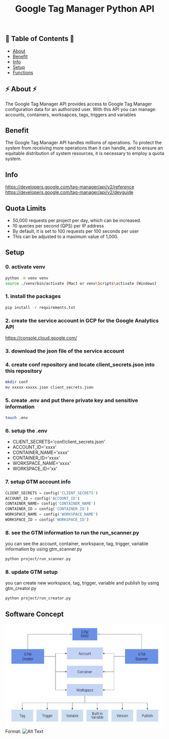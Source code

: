 <h1 align="center">Google Tag Manager Python API</h1> <br>
<h2>🐍 Table of Contents 🐍</h2>

- [About](#about)
- [Benefit](#benefit)
- [Info](#info)
- [Setup](#setup)
- [Functions](#functions)

<h2>⚡ About ⚡ </h2>
The Google Tag Manager API provides access to Google Tag Manager configuration data for an authorized user. With this API you can manage: accounts, containers, worksapces, tags, triggers and variables

## Benefit
The Google Tag Manager API handles millions of operations. To protect the system from receiving more operations than it can handle, and to ensure an equitable distribution of system resources, it is necessary to employ a quota system.

## Info
https://developers.google.com/tag-manager/api/v2/reference
https://developers.google.com/tag-manager/api/v2/devguide

## Quota Limits
- 50,000 requests per project per day, which can be increased.
- 10 queries per second (QPS) per IP address
- By default, it is set to 100 requests per 100 seconds per user 
- This can be adjusted to a maximum value of 1,000. 

## Setup
### 0. activate venv
```bash
python -m venv venv
source ./venv/bin/activate (Mac) or venv\Scripts\activate (Windows)
```

### 1. install the packages

```bash
pip install -r requirements.txt
```

### 2. create the service account in GCP for the Google Analytics API
https://console.cloud.google.com/

### 3. download the json file of the service account

### 4. create conf repository and locate client_secrets.json into this repository

```bash
mkdir conf
mv xxxxx-xxxxx.json client_secrets.json
```

### 5. create .env and put there private key and sensitive information

```bash
touch .env
```

### 6. setup the .env
- CLIENT_SECRETS='conf/client_secrets.json'
- ACCOUNT_ID='xxxx'
- CONTAINER_NAME='xxxx'
- CONTAINER_ID='xxxx'
- WORKSPACE_NAME='xxxx'
- WORKSPACE_ID='xx'

### 7. setup GTM account info

```python
CLIENT_SECRETS = config('CLIENT_SECRETS')
ACCOUNT_ID = config('ACCOUNT_ID')
CONTAINER_NAME= config('CONTAINER_NAME')
CONTAINER_ID = config('CONTAINER_ID')
WORKSPACE_NAME = config('WORKSPACE_NAME')
WORKSPACE_ID = config('WORKSPACE_ID')
```

### 8. see the GTM information to run the run_scanner.py
you can see the account, container, workspace, tag, trigger, variable information by using gtm_scanner.py

```bash
python project/run_scanner.py
```

### 8. update GTM setup
you can create new workspace, tag, trigger, variable and publish by using gtm_creator.py


```bash
python project/run_creator.py
```

## Software Concept

![GitHub Logo](/images/gtm_controller.png)
Format: ![Alt Text](url)